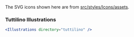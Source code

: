 The SVG icons shown here are from [src/styles/Icons/assets](https://github.com/tutti-ch/react-styleguide/tree/master/src/styles/Icons/assets "Link to react-styleguide github repo").

### Tuttilino Illustrations

```jsx noeditor
<Illustrations directory="tuttilino" />
```
